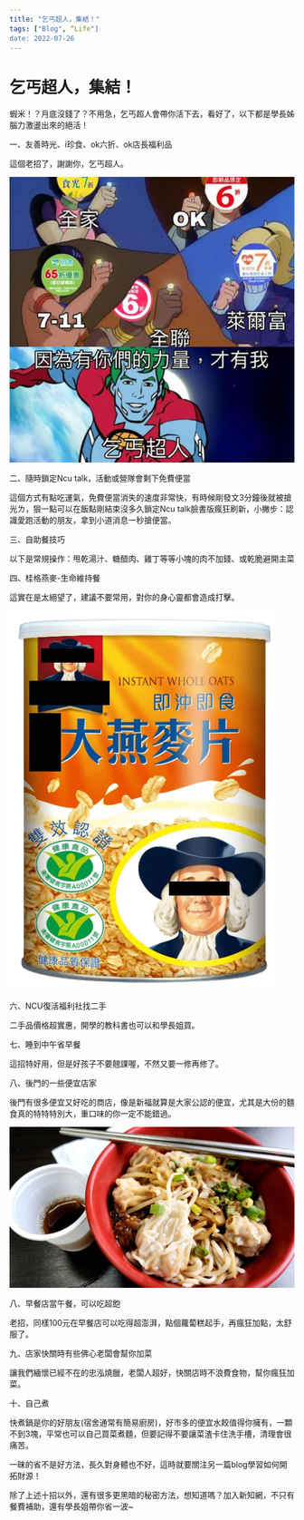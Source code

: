 ```yaml
---
title: "乞丐超人，集結！"
tags: ["Blog", “Life"]
date: 2022-07-26
---
```

# 乞丐超人，集結！

蝦米！？月底沒錢了？不用急，乞丐超人會帶你活下去，看好了，以下都是學長姊腦力激盪出來的絕活！

一、友善時光、i珍食、ok六折、ok店長福利品

這個老招了，謝謝你，乞丐超人。

![Image](https://raw.githubusercontent.com/NCU-FRESH/2024-blog/main/images/乞丐超人｜１.jpg)

二、隨時鎖定Ncu talk，活動或營隊會剩下免費便當

這個方式有點吃運氣，免費便當消失的速度非常快，有時候剛發文3分鐘後就被搶光ㄌ，狠一點可以在飯點剛結束沒多久鎖定Ncu talk臉書版瘋狂刷新，小撇步：認識愛跑活動的朋友，拿到小道消息一秒搶便當。

三、自助餐技巧

以下是常規操作：甩乾湯汁、糖醋肉、雞丁等等小塊的肉不加錢、或乾脆避開主菜

四、桂格燕麥-生命維持餐

這實在是太絕望了，建議不要常用，對你的身心靈都會造成打擊。

![Image](https://raw.githubusercontent.com/NCU-FRESH/2024-blog/main/images/Group_1889.png)

六、NCU復活福利社找二手

二手品價格超實惠，開學的教科書也可以和學長姐買。

七、睡到中午省早餐

這招特好用，但是好孩子不要翹課喔，不然又要一修再修了。

八、後門的一些便宜店家

後門有很多便宜又好吃的商店，像是新福就算是大家公認的便宜，尤其是大份的麵食真的特特特別大，重口味的你一定不能錯過。

![Image](https://raw.githubusercontent.com/NCU-FRESH/2024-blog/main/images/10715.jpg)

八、早餐店當午餐，可以吃超飽

老招，同樣100元在早餐店可以吃得超澎湃，點個蘿蔔糕起手，再瘋狂加點，太舒服了。

九、店家快關時有些佛心老闆會幫你加菜

讓我們緬懷已經不在的忠泓燒臘，老闆人超好，快關店時不浪費食物，幫你瘋狂加菜。

十、自己煮

快煮鍋是你的好朋友(宿舍通常有簡易廚房)，好市多的便宜水餃值得你擁有，一顆不到3塊，平常也可以自己買菜煮麵，但要記得不要讓菜渣卡住洗手槽，清理會很痛苦。

一昧的省不是好方法，長久對身體也不好，這時就要關注另一篇blog學習如何開拓財源！

除了上述十招以外，還有很多更黑暗的秘密方法，想知道嗎？加入新知網，不只有餐費補助，還有學長姐帶你省一波~